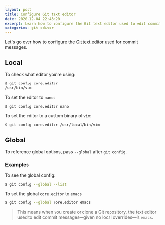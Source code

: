 ```yaml
---
layout: post
title: Configure Git text editor
date: 2020-12-04 22:43:20
excerpt: Learn how to configure the Git text editor used to edit commit messages.
categories: git editor
---
```


Let's go over how to configure the [Git text editor](https://git-scm.com/book/en/v2/Customizing-Git-Git-Configuration#_core_editor) used for commit messages.

## Local

To check what editor you're using:

```sh
$ git config core.editor
/usr/bin/vim
```

To set the editor to `nano`:

```sh
$ git config core.editor nano
```

To set the editor to a custom binary of `vim`:

```sh
$ git config core.editor /usr/local/bin/vim
```

## Global

To reference global options, pass `--global` after `git config`.

### Examples

To see the global config:

```sh
$ git config --global --list
```

To set the global `core.editor` to `emacs`:

```sh
$ git config --global core.editor emacs
```

> This means when you create or clone a Git repository, the text editor used to edit commit messages&mdash;given no local overrides&mdash;is `emacs`.
